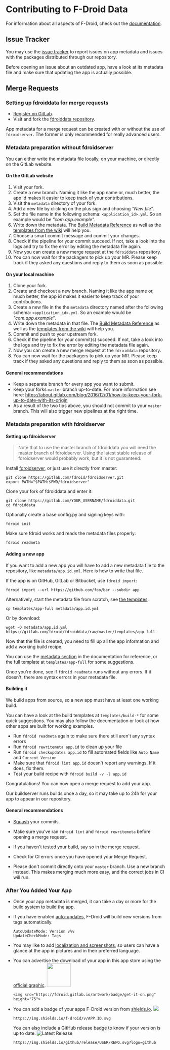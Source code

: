 # Contributing to F-Droid Data

For information about all aspects of F-Droid, check out the [documentation](https://f-droid.org/docs).


## Issue Tracker

You may use the
[issue tracker](https://gitlab.com/fdroid/fdroiddata/issues) to report
issues on app metadata and issues with the packages distributed
through our repository.

Before opening an issue about an outdated app, have a look at its metadata
file and make sure that updating the app is actually possible.


## Merge Requests

### Setting up fdroiddata for merge requests

- [Register on GitLab](http://gitlab.com).
- Visit and fork the [fdroiddata repository](https://gitlab.com/fdroid/fdroiddata).

App metadata for a merge request can be created with or without the use of `fdroidserver`.
The former is only recommended for really advanced users.

### Metadata preparation without fdroidserver

You can either write the metadata file locally, on your machine, or directly on the GitLab website.

#### On the GitLab website

1. Visit your fork.
1. Create a new branch.
   Naming it like the app name or, much better, the app id makes it easier to keep track of your contributions.
1. Visit the `metadata` directory of your fork.
1. Add a new file by clicking on the plus sign and choosing _"New file"_.
1. Set the file name in the following schema: `<application_id>.yml`. So an example would be _"com.app.example"_.
1. Write down the metadata. The [Build Metadata Reference](https://f-droid.org/en/docs/Build_Metadata_Reference)
   as well as the [templates from the wiki](https://gitlab.com/fdroid/wiki/-/wikis/Metadata/YAML-Metadata)
   will help you.
1. Choose a smart commit message and commit your changes.
1. Check if the pipeline for your commit succeed.
   If not, take a look into the logs and try to fix the error by editing the metadata file again.
1. Now you can create a new merge request at the `fdroiddata` repository.
1. You can now wait for the packagers to pick up your MR. Please keep track if they asked any questions
   and reply to them as soon as possible.
   
#### On your local machine

1. Clone your fork.
1. Create and checkout a new branch.
   Naming it like the app name or, much better, the app id makes it easier to keep track of your contributions.
1. Create a new file in the the `metadata` directory named after the following schema: `<application_id>.yml`.
   So an example would be _"com.app.example"_.
1. Write down the metadata in that file. The [Build Metadata Reference](https://f-droid.org/en/docs/Build_Metadata_Reference)
   as well as the [templates from the wiki](https://gitlab.com/fdroid/wiki/-/wikis/Metadata/YAML-Metadata)
   will help you.
1. Commit and push to your upstream fork.
1. Check if the pipeline for your commit(s) succeed.
   If not, take a look into the logs and try to fix the error by editing the metadata file again.
1. Now you can create a new merge request at the `fdroiddata` repository.
1. You can now wait for the packagers to pick up your MR. Please keep track if they asked any questions
   and reply to them as soon as possible.

#### General recommendations

- Keep a separate branch for every app you want to submit.
- Keep your forks `master` branch up-to-date. For more information see here:
  https://about.gitlab.com/blog/2016/12/01/how-to-keep-your-fork-up-to-date-with-its-origin
- As a result of the two tips above, you should not commit to your `master` branch.
  This will also trigger new pipelines at the right time. 

### Metadata preparation with fdroidserver

#### Setting up fdroidserver

> Note that to use the master branch of fdroiddata you will need the
master branch of fdroidserver. Using the latest stable release of
fdroidserver would probably work, but it is not guaranteed.

Install [fdroidserver](https://gitlab.com/fdroid/fdroidserver), or just
use it directly from master:
```shell
git clone https://gitlab.com/fdroid/fdroidserver.git
export PATH="$PATH:$PWD/fdroidserver"
```

Clone your fork of fdroiddata and enter it:
```shell
git clone https://gitlab.com/YOUR_USERNAME/fdroiddata.git
cd fdroiddata
```

Optionally create a base config.py and signing keys with:
```shell
fdroid init
```

Make sure fdroid works and reads the metadata files properly:
```shell
fdroid readmeta
```

#### Adding a new app

If you want to add a new app you will have to add a new metadata file to the
repository, like `metadata/app.id.yml`. Here is how to write that file.

If the app is on GitHub, GitLab or Bitbucket, use `fdroid import`:
```shell
fdroid import --url https://github.com/foo/bar --subdir app
```

Alternatively, start the metadata file from scratch, see [the templates](https://gitlab.com/fdroid/fdroiddata/tree/master/templates):
```shell
cp templates/app-full metadata/app.id.yml
```

Or by download:
```shell
wget -O metadata/app.id.yml https://gitlab.com/fdroid/fdroiddata/raw/master/templates/app-full
``` 

Now that the file is created, you need to fill up all the app information and
add a working build recipe.

You can use the [metadata section](https://f-droid.org/docs/Build_Metadata_Reference)
in the documentation for reference, or the full template at `templates/app-full` for
some suggestions.

Once you're done, see if `fdroid readmeta` runs without any errors. If it
doesn't, there are syntax errors in your metadata file.

#### Building it

We build apps from source, so a new app must have at least one working build.

You can have a look at the build templates at `templates/build-*` for some
quick suggestions. You may also follow the documentation or look at how other apps
are built for working examples.

- Run `fdroid readmeta` again to make sure there still aren't any syntax errors
- Run `fdroid rewritemeta app.id` to clean up your file
- Run `fdroid checkupdates app.id` to fill automated fields like `Auto Name` and `Current Version`
- Make sure that `fdroid lint app.id` doesn't report any warnings. If it does, fix them.
- Test your build recipe with `fdroid build -v -l app.id`

Congratulations! You can now open a merge request to add your app.

Our buildserver runs builds once a day, so it may take up to 24h for your app
to appear in our repository.

#### General recommendations

- [Squash](http://gitready.com/advanced/2009/02/10/squashing-commits-with-rebase.html) your commits.

- Make sure you've ran `fdroid lint` and `fdroid rewritemeta` before opening a
  merge request.

- If you haven't tested your build, say so in the merge request.

- Check for CI errors once you have opened your Merge Request.

- Please don't commit directly onto your `master` branch. Use a new branch instead. This makes merging much more easy, and the correct jobs in CI will run.


### After You Added Your App

- Once your app metadata is merged, it can take a day or more for the
    build system to build the app.
- If you have enabled [auto-updates], F-Droid will build new versions from tags
    automatically.

    ```
    AutoUpdateMode: Version v%v
    UpdateCheckMode: Tags
    ```
- You may like to add [localization and screenshots], so users can have a glance
    at the app in pictures and in their preferred language.
- You can advertise the download of your app in this app store using the
    [official graphic][get-it-on-fdroid].
    <img src="https://fdroid.gitlab.io/artwork/badge/get-it-on.png" height="75">

    ```
    <img src="https://fdroid.gitlab.io/artwork/badge/get-it-on.png" height="75">
    ```
- You can add a badge of your apps F-Droid version from [shields.io].
    ![](https://img.shields.io/badge/f--droid-v1.0-blue.svg)
    ```
    https://img.shields.io/f-droid/v/APP.ID.svg
    ```
    You can also include a GitHub release badge to know if your version is
    up to date.
    ![Latest Release](https://img.shields.io/badge/release-v1.0-blue.svg?logo=github)
    ```
    https://img.shields.io/github/release/USER/REPO.svg?logo=github
    ```


[localization and screenshots]: https://f-droid.org/en/docs/All_About_Descriptions_Graphics_and_Screenshots/
[get-it-on-fdroid]: https://f-droid.org/badge/get-it-on.png
[auto-updates]: https://f-droid.org/en/docs/Build_Metadata_Reference/#autoupdatemode
[shields.io]: https://shields.io/#/examples/version
